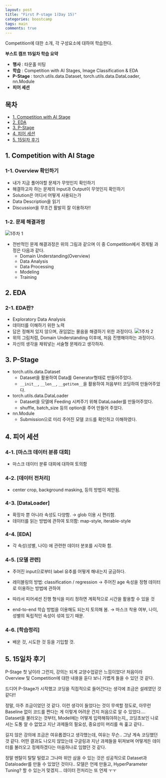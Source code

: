 ```yaml
---
layout: post
title: "First P-stage 1(Day 15)"
categories: boostcamp
tags: main
comments: true
---
```

Competition에 대한 소개, 각 구성요소에 대하여 학습한다.

**부스트 캠프 15일차 학습 요약**
- **행사** : 타운홀 미팅
- **학습** : Competition with AI Stages, Image Classification & EDA
- **P-Stage** : torch.utils.data.Dataset, torch.utils.data.DataLoader, nn.Module
- **피어 세션**

## 목차
- [1. Competition with AI Stage](#1-competition-with-ai-stage)
- [2. EDA](#2-eda)
- [3. P-Stage](#3-p-stage)
- [4. 피어 세션](#4-피어-세션)
- [5. 15일차 후기](#5-15일차-후기)

## 1. Competition with AI Stage
### 1-1. Overview 확인하기
- 내가 지금 풀어야할 문제가 무엇인지 확인하기
- 해결하고자 하는 문제의 Input과 Output이 무엇인지 확인하기
- Solution은 어디서 어떻게 사용되는가
- Data Description을 읽기
- Discussion을 무조건 활발히 잘 이용하자!!

### 1-2. 문제 해결과정
![1주차 1](https://user-images.githubusercontent.com/53552847/130800816-5dfd73ad-21c5-48f4-8f64-cbee0356525d.jpg)
- 전반적인 문제 해결과정은 위의 그림과 같으며 이 중 Competition에서 겪게될 과정은 다음과 같다.
    - Domain Understanding(Overview)
    - Data Analysis
    - Data Processing
    - Modeling
    - Training

## 2. EDA
### 2-1. EDA란?
- Exploratory Data Analysis
- 데이터를 이해하기 위한 노력
- 답은 정해져 있지 않으며, 끊임없는 물음을 해결하기 위한 과정이다.
![1주차 2](https://user-images.githubusercontent.com/53552847/130800824-22f0493a-1f16-42ca-ad5d-23e6427a3390.jpg)
- 위의 그림처럼, Domain Understanding 이후에, 처음 진행해야하는 과정이다.
- 자신의 생각을 채워넣는 서술형 문제라고 생각하자.

## 3. P-Stage
- torch.utils.data.Dataset
    - Dataset을 활용하여 Data를 Generator형태로 만들어주었다.
    - `__init__`, `__len__`, `__getitem__`을 활용하여 처음부터 코딩하여 만들어주었다.
- torch.utils.data.DataLoader
    - Dataset을 모델에 Feeding 시켜주기 위해 DataLoader를 만들어주었다.
    - shuffle, batch_size 등의 option을 주어 만들어 주었다.
- nn.Module
    - Submission으로 미리 주어진 모델 코드를 확인하고 이해하였다.

## 4. 피어 세션
### 4-1. [마스크 데이터 분류 대회]
- 마스크 데이터 분류 대회에 대하여 토의함

### 4-2. [데이터 전처리]
- center crop, background masking, 등의 방법이 제안됨.
 
### 4-3. [DataLoader]
- 확장자 뿐 아니라 속성도 다양함. → glob 이용 시 편리함.
- 데이터를 읽는 방법에 관하여 토의함: map-style, iterable-style
 
### 4-4. [EDA]
- 각 속성(성별, 나이) 에 관련한 데이터 분포를 시각화 함.

### 4-5. [모델 관련]
- 주어진 input으로부터 label 유추를 어떻게 해내는지 궁금하다.
- 레이블링의 방법: classification / regression
→ 주어진 age 속성을 정형 데이터로 이용하는 방법에 관하여

- 따라서 피어세션 진행 형식을 미리 정하면 계획적으로 시간을 활용할 수 있을 것
- end-to-end 학습 방법을 이용해도 되는지 토의해 봄.
→ 마스크 착용 여부, 나이, 성별의 독립적인 속성이 섞여 있기 때문.

### 4-6. [학습정리]
- 배운 것, 시도한 것 등을 기입할 것.

## 5. 15일차 후기
P-Stage 첫 날이라 그런지, 강의는 되게 교양수업같은 느낌이었다! 처음이라 Overview 및 Competition에 대한 내용을 듣다 보니 가볍게 들을 수 있던 것 같다.

드디어 P-Stage가 시작했고 코딩을 직접적으로 들어간다는 생각에 조금은 설레였던 것 같다!! 

정말, 아주 조금이었던 것 같다. 이런 생각이 들었다는 것이 무색할 정도로, 아무런 Baseline 없이 코드를 짠다는 게 이렇게 어려운 건지 처음으로 알 수 있었다.... Dataset을 불러오는 것부터, Model에는 어떻게 입력해줘야하는지,, 코딩초보인 나로서는 도통 알 수 없었고 지난 과제들의 필요성, 중요성이 머리를 쓱 훑고 같다..

길지 않은 강의에 조금은 여유롭겠다고 생각했는데, 여유는 무슨.. 그냥 계속 코딩했던 것 같다. 어떤 결과도 나오지 않았는데 구글링과 지난 과제들을 뒤져보며 어떻게든 데이터를 불러오고 정제하겠다는 마음하나로 임했던 것 같다.

정말 멘탈이 탈탈 털렸고 그나마 위안 삼을 수 있는 것은 성공적으로 Dataset과 Dataloader를 만들 수 있었던 것이다.. 모델은 언제 만들고, HyperParameter Tuning? 할 수 있는거 맞겠지... 데이터 전처리는 또 언제 ㅜㅜ
